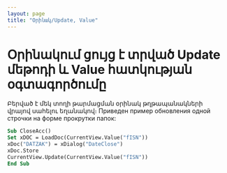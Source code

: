 ```yaml
---
layout: page
title: "Օրինակ/Update, Value"
---
```


# Օրինակում ցույց է տրված Update մեթոդի և Value հատկության օգտագործումը

Բերված է մեկ տողի թարմացման օրինակ թղթապանակների վրայով սահելու եղանակով։ 
Приведен пример обновления одной строчки на форме прокрутки папок:

``` vb
Sub CloseAcc()
Set xDOC = LoadDoc(CurrentView.Value("fISN"))
xDoc("DATZAK") = xDialog("DateClose")
xDoc.Store
CurrentView.Update(CurrentView.Value("fISN"))
End Sub
```